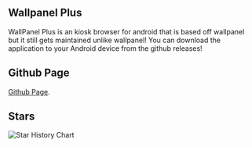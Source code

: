 ## Wallpanel Plus
WallPanel Plus is an kiosk browser for android that is based off wallpanel but it still gets maintained unlike wallpanel! You can download the application to your Android device from the github releases!

## Github Page
[Github Page](https://github.com/undebuggedprogrammer/wallpanel-plus/).

## Stars

<picture>
  <source
    media="(prefers-color-scheme: dark)"
    srcset="
      https://api.star-history.com/svg?repos=undebuggedprogrammer/wallpanel-plus&type=Date&theme=dark
    "
  />
  <source
    media="(prefers-color-scheme: light)"
    srcset="
      https://api.star-history.com/svg?repos=undebuggedprogrammer/wallpanel-plus&type=Date
    "
  />
  <img
    alt="Star History Chart"
    src="https://api.star-history.com/svg?repos=undebuggedprogrammer/wallpanel-plus&type=Date"
  />
</picture>
